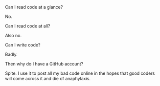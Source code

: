 Can I read code at a glance?

No.

Can I read code at all?

Also no.

Can I write code?

Badly.

Then why do I have a GitHub account?

Spite. I use it to post all my bad code online in the hopes that good coders will come across it and die of anaphylaxis.
